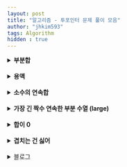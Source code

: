 ```yaml
---
layout: post
title: "알고리즘 - 투포인터 문제 풀이 모음"
author: "jhkim593"
tags: Algorithm
hidden : true
---
```


<details>
<summary><strong>부분합</strong></summary>
<div markdown="1">

> [문제 링크](https://www.acmicpc.net/problem/1806)

<br>
### 난이도 : ⭐⭐


### 코드
```java
import java.util.*;
import java.io.*;

public class Main{
    public static void main(String [] args) throws Exception{
        BufferedReader br = new BufferedReader(new InputStreamReader(System.in));
        StringTokenizer stz = new StringTokenizer(br.readLine());
        int n = Integer.parseInt(stz.nextToken());
        int k = Integer.parseInt(stz.nextToken());

        stz = new StringTokenizer(br.readLine());
        int [] arr = new int[n];
        for(int i=0; i<n; i++){
            arr[i] = Integer.parseInt(stz.nextToken());
        }

        int start = 0;
        int end = 0;
        int sum = arr[0];
        int min = Integer.MAX_VALUE;
        while(true) {
            if(sum < k) {
                end++;
                if(end == arr.length) break;
                sum += arr[end];
            } else {
                min = Math.min(min, end-start+1);
                sum -= arr[start];
                start++;
            }
        }
        System.out.println(min==Integer.MAX_VALUE ? 0 : min);
    }
}
```
</div>
</details>


<br>

<details>
<summary><strong>용액</strong></summary>
<div markdown="1">

> [문제 링크](https://www.acmicpc.net/problem/2470)

<br>
### 난이도 : ⭐
배열 첫번째 인덱스 , 마지막 인덱스 투포인터를 이용해서 용액 합을 계산함

### 코드
```java
import java.util.*;
import java.io.*;

public class Main{
    public static void main(String [] args) throws Exception{
        BufferedReader br = new BufferedReader(new InputStreamReader(System.in));
        StringTokenizer stz = new StringTokenizer(br.readLine());
        int n = Integer.parseInt(stz.nextToken());

        stz = new StringTokenizer(br.readLine());
        int [] arr = new int[n];
        for(int i=0; i<n; i++){
            arr[i] = Integer.parseInt(stz.nextToken());
        }

        int min = Integer.MAX_VALUE;
        int start = 0;
        int end = n-1;

        int saveStart =0;
        int saveEnd =0;
        while(start != end){
            int num = arr[start] + arr[end];
            if(min > Math.abs(num)){
                saveStart = start;
                saveEnd = end;
                min = Math.abs(num);
            }
            if(num > 0) {
                end--;
            } else if (num < 0){
                start++;
            } else break;
        }
        System.out.print(arr[saveStart] + " "+ arr[saveEnd]);
    }
}
```
</div>
</details>


<br>

<details>
<summary><strong>소수의 연속합</strong></summary>
<div markdown="1">

> [문제 링크](https://www.acmicpc.net/problem/1644)

<br>
### 난이도 : ⭐⭐

`for (int j = 2; j * j <= i; j++)` 를 통해 소수를 구함

### 코드
```java
import java.util.*;
import java.io.*;

public class Main{
    public static void main(String [] args) throws Exception{
        BufferedReader br = new BufferedReader(new InputStreamReader(System.in));
        StringTokenizer stz = new StringTokenizer(br.readLine());
        int n = Integer.parseInt(stz.nextToken());
        int []arr = new int[4000000];

        int index = 0;
        loop:
        for(int i=2; i<=n; i++) {
            for (int j = 2; j * j <= i; j++) {
                if (i % j == 0) continue loop;
            }
            arr[index++] = i;
        }

        int start =0;
        int end = 0;
        int count =0;
        int sum=0;
        while(true){
            if(sum <= n){
                if(sum == n) count++;

                if(arr[end] == 0){
                    break;
                }
                sum+=arr[end++];
            } else {
                sum-=arr[start++];
            }
        }
        System.out.println(count);
    }
}
```
</div>
</details>

<br>

<details>
<summary><strong>가장 긴 짝수 연속한 부분 수열 (large) </strong></summary>
<div markdown="1">

> [문제 링크](https://www.acmicpc.net/problem/22862)

<br>

### 난이도 : ⭐⭐

count는 현재 제거된 홀수 개수인데 count가 k이고 arr[end] (다음 숫자)가 홀수이면 더 이상 end를 늘리지 않고 start늘리도록함
### 코드
```java
import java.util.*;
import java.io.*;
public class Main {
    public static void main(String[] args) throws IOException {
        BufferedReader bf = new BufferedReader(new InputStreamReader(System.in));
        StringTokenizer stz = new StringTokenizer(bf.readLine());

        int s = Integer.parseInt(stz.nextToken());
        int k = Integer.parseInt(stz.nextToken());

        int []arr = new int[s];
        stz = new StringTokenizer(bf.readLine());
        for(int i=0; i<s;i++){
            arr[i] = Integer.parseInt(stz.nextToken());
        }
        int start = 0;
        int end = 0;

        int count = 0;
        int max = 0;
        while(end < s){
            if(count == k && arr[end] % 2 != 0){
                if(arr[start] % 2 != 0) {
                    count--;
                }
                start++;
                continue;
            }
            if(arr[end] % 2 != 0 ){
                count++;
            }
            end++;
            max = Math.max(max ,end-start-count);
        }
        System.out.println(max);
    }
}

```
</div>
</details>



<br>

<details>
<summary><strong>합이 0</strong></summary>
<div markdown="1">

> [문제 링크](https://www.acmicpc.net/problem/3151)

<br>
### 난이도 : ⭐⭐

세명 조합을 구해야하기 때문에 완전 탐색시  N<sup>3</sup>로 시간 초과 발생  
정렬 후 투 포인터를 사용해서 첫번째 학생은 고정(N)  ,이후 2명의 학생을 투 포인터로 탐색(N) 총 시간복잡도를 N<sup>2</sup>으로 줄일 수 있음

### 코드
```java
import java.util.*;
import java.io.*;
class Main{

    static  int[] arr;
    static long answer = 0;
    public static void main(String[] args) throws IOException {

        BufferedReader br = new BufferedReader(new InputStreamReader(System.in));
        StringTokenizer stz = new StringTokenizer(br.readLine());

        int n = Integer.parseInt(stz.nextToken());
        stz = new StringTokenizer(br.readLine());
        arr = new int[n];
        for(int i=0; i<n; i++){
            arr[i]= Integer.parseInt(stz.nextToken());
        }
        Arrays.sort(arr);

        for(int i=0; i<n; i++){
            int start = i+1;
            int end = n-1;
            while (start < end){
                int sum = arr[i] + arr[start] + arr[end];
                if(sum == 0) {
                    int endVal = arr[end];
                    int startVal = arr[start];
                    int startCount = 0;
                    int endCount = 0;

                    if(endVal == startVal){
                        answer+= ((end-start+1) * (end-start))/2;
                        break;
                    }

                    while(endVal == arr[end]){
                        end--;
                        endCount++;
                    }

                     while(startVal == arr[start]){
                        start++;
                        startCount++;
                    }
                    answer+= startCount * endCount;
                } else if(sum > 0){
                    end--;
                } else {
                    start++;
                }

            }
        }
        System.out.println(answer);
    }
}
```
</div>
</details>



<br>

<details>
<summary><strong>겹치는 건 싫어</strong></summary>
<div markdown="1">

> [문제 링크](https://www.acmicpc.net/problem/20922)

<br>
### 난이도 : ⭐⭐

### 코드
```java
import java.io.*;
import java.util.*;

public class Main {
    static int answer = 0;
    public static void main(String[] args) throws IOException {
        BufferedReader br = new BufferedReader(new InputStreamReader(System.in));
        StringTokenizer stz = new StringTokenizer(br.readLine());

        int n = Integer.parseInt(stz.nextToken());
        int k = Integer.parseInt(stz.nextToken());

        int check[] = new int[100001];
        int arr[] = new int[n];
        stz = new StringTokenizer(br.readLine());
        for(int i=0; i<n; i++){
            arr[i] = Integer.parseInt(stz.nextToken());
        }

        int start = 0;
        int end = 0;
        int exceed = 0;
        while(true){
            if(exceed != 0){
                if(arr[start] == exceed) exceed = 0;
                check[arr[start]]--;
                start++;
                continue;
            }
            if(check[arr[end]]+1 > k){
                exceed = arr[end];
                continue;
            }
            check[arr[end]]++;
            end++;
            answer = Math.max(answer,end-start);
            if(end == n) break;
        }
        System.out.println(answer);
    }
}
```
</div>
</details>


<br>

<details>
<summary>블로그</summary>
<div markdown="1">

> [문제 링크](https://www.acmicpc.net/problem/21921)

<br>
### 난이도 : ⭐⭐

### 코드
```java
import java.io.*;
import java.util.*;

public class Main {
    static int maxCount = 0;
    static int max = 0;
    public static void main(String[] args) throws Exception{
        BufferedReader bf = new BufferedReader(new InputStreamReader(System.in));
        StringTokenizer stz = new StringTokenizer(bf.readLine());


        int day = Integer.parseInt(stz.nextToken());
        int limit = Integer.parseInt(stz.nextToken());

        stz = new StringTokenizer(bf.readLine());

        int []visitor = new int[day];
        for(int i=0;i<day;i++){
            visitor[i] = Integer.parseInt(stz.nextToken());
        }
        int start = 0;
        int end = 0;
        int sum = 0;
        while(true){
            if(end == day)break;

            int count = end - start;
            if(count < limit){
                sum+=visitor[end];
                end++;
                if(count+1 == limit){
                    if(sum > max){
                        max = sum;
                        maxCount=1;
                    } else if (sum== max){
                        maxCount++;
                    }
                }
                continue;
            }
            sum-=visitor[start];
            start++;

        }
        if(max == 0) {
            System.out.println("SAD");
            return;
        }

        System.out.println(max);
        System.out.println(maxCount);
    }
}
```
</div>
</details>
